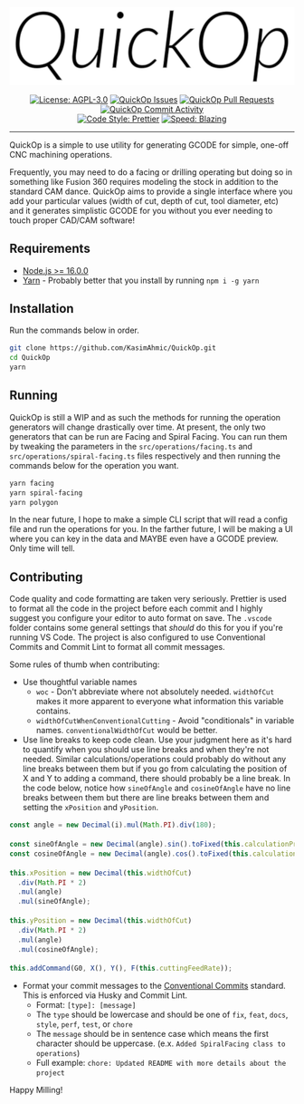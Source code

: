 <div align="center">
  <img src="./quick-op.svg" width="650" height="auto" alt='QuickOp Logo' />
</div>

<div align="center">

[![License: AGPL-3.0](https://img.shields.io/github/license/KasimAhmic/QuickOp)](https://github.com/KasimAhmic/QuickOp/blob/main/LICENSE)
[![QuickOp Issues](https://img.shields.io/github/issues/KasimAhmic/QuickOp)](https://github.com/KasimAhmic/QuickOp/issues)
[![QuickOp Pull Requests](https://img.shields.io/github/issues-pr/KasimAhmic/QuickOp)](https://github.com/KasimAhmic/QuickOp/pulls)
[![QuickOp Commit Activity](https://img.shields.io/github/commit-activity/w/KasimAhmic/QuickOp)](https://github.com/KasimAhmic/QuickOp/commits/main)
<br />
[![Code Style: Prettier](https://img.shields.io/badge/code_style-prettier-ff69b4.svg)](https://github.com/prettier/prettier)
[![Speed: Blazing](https://img.shields.io/badge/speed-blazing%20%F0%9F%94%A5-brightgreen.svg)](https://twitter.com/acdlite/status/974390255393505280)

</div>

---

QuickOp is a simple to use utility for generating GCODE for simple, one-off CNC machining operations.

Frequently, you may need to do a facing or drilling operating but doing so in something like Fusion 360 requires modeling the stock in addition to the standard CAM dance. QuickOp aims to provide a single interface where you add your particular values (width of cut, depth of cut, tool diameter, etc) and it generates simplistic GCODE for you without you ever needing to touch proper CAD/CAM software!

## Requirements

- [Node.js >= 16.0.0](https://nodejs.org/en/download/)
- [Yarn](https://classic.yarnpkg.com/lang/en/docs/install/) - Probably better that you install by running `npm i -g yarn`

## Installation

Run the commands below in order.

```bash
git clone https://github.com/KasimAhmic/QuickOp.git
cd QuickOp
yarn
```

## Running

QuickOp is still a WIP and as such the methods for running the operation generators will change drastically over time. At present, the only two generators that can be run are Facing and Spiral Facing. You can run them by tweaking the parameters in the `src/operations/facing.ts` and `src/operations/spiral-facing.ts` files respectively and then running the commands below for the operation you want.

```bash
yarn facing
yarn spiral-facing
yarn polygon
```

In the near future, I hope to make a simple CLI script that will read a config file and run the operations for you. In the farther future, I will be making a UI where you can key in the data and MAYBE even have a GCODE preview. Only time will tell.

## Contributing

Code quality and code formatting are taken very seriously. Prettier is used to format all the code in the project before each commit and I highly suggest you configure your editor to auto format on save. The `.vscode` folder contains some general settings that _should_ do this for you if you're running VS Code. The project is also configured to use Conventional Commits and Commit Lint to format all commit messages.

Some rules of thumb when contributing:

- Use thoughtful variable names
  - `woc` - Don't abbreviate where not absolutely needed. `widthOfCut` makes it more apparent to everyone what information this variable contains.
  - `widthOfCutWhenConventionalCutting` - Avoid "conditionals" in variable names. `conventionalWidthOfCut` would be better.
- Use line breaks to keep code clean. Use your judgment here as it's hard to quantify when you should use line breaks and when they're not needed. Similar calculations/operations could probably do without any line breaks between them but if you go from calculating the position of X and Y to adding a command, there should probably be a line break. In the code below, notice how `sineOfAngle` and `cosineOfAngle` have no line breaks between them but there are line breaks between them and setting the `xPosition` and `yPosition`.

```typescript
const angle = new Decimal(i).mul(Math.PI).div(180);

const sineOfAngle = new Decimal(angle).sin().toFixed(this.calculationPrecision);
const cosineOfAngle = new Decimal(angle).cos().toFixed(this.calculationPrecision);

this.xPosition = new Decimal(this.widthOfCut)
  .div(Math.PI * 2)
  .mul(angle)
  .mul(sineOfAngle);

this.yPosition = new Decimal(this.widthOfCut)
  .div(Math.PI * 2)
  .mul(angle)
  .mul(cosineOfAngle);

this.addCommand(G0, X(), Y(), F(this.cuttingFeedRate));
```

- Format your commit messages to the [Conventional Commits](https://www.conventionalcommits.org/en/v1.0.0/#summary) standard. This is enforced via Husky and Commit Lint.
  - Format: `[type]: [message]`
  - The `type` should be lowercase and should be one of `fix`, `feat`, `docs`, `style`, `perf`, `test`, or `chore`
  - The `message` should be in sentence case which means the first character should be uppercase. (e.x. `Added SpiralFacing class to operations`)
  - Full example: `chore: Updated README with more details about the project`

Happy Milling!
